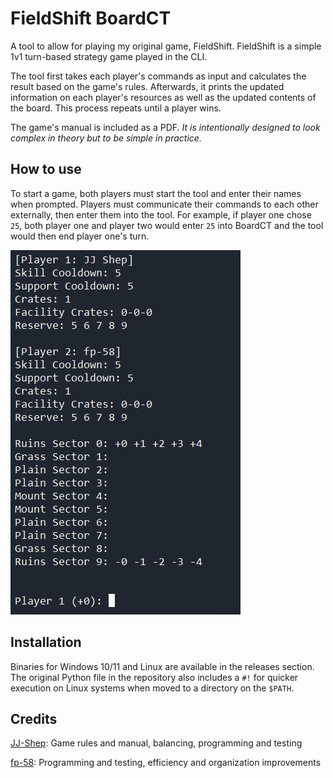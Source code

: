 # FieldShift BoardCT
A tool to allow for playing my original game, FieldShift. FieldShift is a simple 1v1 turn-based strategy game played in the CLI.

The tool first takes each player's commands as input and calculates the result based on the game's rules. Afterwards, it prints the updated information on each player's resources as well as the updated contents of the board. This process repeats until a player wins.

The game's manual is included as a PDF. *It is intentionally designed to look complex in theory but to be simple in practice.*


## How to use
To start a game, both players must start the tool and enter their names when prompted. Players must communicate their commands to each other externally, then enter them into the tool. For example, if player one chose `25`, both player one and player two would enter `25` into BoardCT and the tool would then end player one's turn.

![Screenshot of the tool in use](boardct-screenshot.png)

## Installation
Binaries for Windows 10/11 and Linux are available in the releases section. The original Python file in the repository also includes a `#!` for quicker execution on Linux systems when moved to a directory on the `$PATH`.

## Credits
[JJ-Shep](https://github.com/JJ-Shep): Game rules and manual, balancing, programming and testing

[fp-58](https://github.com/fp-58): Programming and testing, efficiency and organization improvements

